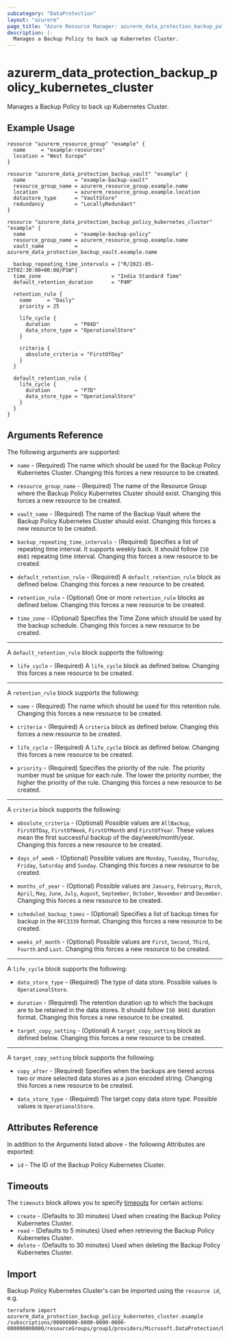 ```yaml
---
subcategory: "DataProtection"
layout: "azurerm"
page_title: "Azure Resource Manager: azurerm_data_protection_backup_policy_kubernetes_cluster"
description: |-
  Manages a Backup Policy to back up Kubernetes Cluster.
---
```


# azurerm_data_protection_backup_policy_kubernetes_cluster

Manages a Backup Policy to back up Kubernetes Cluster.

## Example Usage

```hcl
resource "azurerm_resource_group" "example" {
  name     = "example-resources"
  location = "West Europe"
}

resource "azurerm_data_protection_backup_vault" "example" {
  name                = "example-backup-vault"
  resource_group_name = azurerm_resource_group.example.name
  location            = azurerm_resource_group.example.location
  datastore_type      = "VaultStore"
  redundancy          = "LocallyRedundant"
}

resource "azurerm_data_protection_backup_policy_kubernetes_cluster" "example" {
  name                = "example-backup-policy"
  resource_group_name = azurerm_resource_group.example.name
  vault_name          = azurerm_data_protection_backup_vault.example.name

  backup_repeating_time_intervals = ["R/2021-05-23T02:30:00+00:00/P1W"]
  time_zone                       = "India Standard Time"
  default_retention_duration      = "P4M"

  retention_rule {
    name     = "Daily"
    priority = 25

    life_cycle {
      duration        = "P84D"
      data_store_type = "OperationalStore"
    }

    criteria {
      absolute_criteria = "FirstOfDay"
    }
  }

  default_retention_rule {
    life_cycle {
      duration        = "P7D"
      data_store_type = "OperationalStore"
    }
  }
}
```

## Arguments Reference

The following arguments are supported:

* `name` - (Required) The name which should be used for the Backup Policy Kubernetes Cluster. Changing this forces a new resource to be created.

* `resource_group_name` - (Required) The name of the Resource Group where the Backup Policy Kubernetes Cluster should exist. Changing this forces a new resource to be created.

* `vault_name` - (Required) The name of the Backup Vault where the Backup Policy Kubernetes Cluster should exist. Changing this forces a new resource to be created.

* `backup_repeating_time_intervals` - (Required) Specifies a list of repeating time interval. It supports weekly back. It should follow `ISO 8601` repeating time interval. Changing this forces a new resource to be created.
  
* `default_retention_rule` - (Required) A `default_retention_rule` block as defined below. Changing this forces a new resource to be created.

* `retention_rule` - (Optional) One or more `retention_rule` blocks as defined below. Changing this forces a new resource to be created.

* `time_zone` - (Optional) Specifies the Time Zone which should be used by the backup schedule. Changing this forces a new resource to be created.

---

A `default_retention_rule` block supports the following:

* `life_cycle` - (Required) A `life_cycle` block as defined below. Changing this forces a new resource to be created.

---

A `retention_rule` block supports the following:

* `name` - (Required) The name which should be used for this retention rule. Changing this forces a new resource to be created.

* `criteria` - (Required) A `criteria` block as defined below. Changing this forces a new resource to be created.

* `life_cycle` - (Required) A `life_cycle` block as defined below. Changing this forces a new resource to be created.

* `priority` - (Required) Specifies the priority of the rule. The priority number must be unique for each rule. The lower the priority number, the higher the priority of the rule. Changing this forces a new resource to be created.

---

A `criteria` block supports the following:

* `absolute_criteria` - (Optional) Possible values are `AllBackup`, `FirstOfDay`, `FirstOfWeek`, `FirstOfMonth` and `FirstOfYear`. These values mean the first successful backup of the day/week/month/year. Changing this forces a new resource to be created.

* `days_of_week` - (Optional) Possible values are `Monday`, `Tuesday`, `Thursday`, `Friday`, `Saturday` and `Sunday`. Changing this forces a new resource to be created.

* `months_of_year` - (Optional) Possible values are `January`, `February`, `March`, `April`, `May`, `June`, `July`, `August`, `September`, `October`, `November` and `December`. Changing this forces a new resource to be created.

* `scheduled_backup_times` - (Optional) Specifies a list of backup times for backup in the `RFC3339` format. Changing this forces a new resource to be created.

* `weeks_of_month` - (Optional) Possible values are `First`, `Second`, `Third`, `Fourth` and `Last`. Changing this forces a new resource to be created.

---

A `life_cycle` block supports the following:

* `data_store_type` - (Required) The type of data store. Possible values is `OperationalStore`. 

* `duration` - (Required) The retention duration up to which the backups are to be retained in the data stores. It should follow `ISO 8601` duration format. Changing this forces a new resource to be created.

* `target_copy_setting` - (Optional) A `target_copy_setting` block as defined below. Changing this forces a new resource to be created.

---

A `target_copy_setting` block supports the following:

* `copy_after` - (Required) Specifies when the backups are tiered across two or more selected data stores as a json encoded string. Changing this forces a new resource to be created.

* `data_store_type` - (Required) The target copy data store type. Possible values is `OperationalStore`. 

## Attributes Reference

In addition to the Arguments listed above - the following Attributes are exported:

* `id` - The ID of the Backup Policy Kubernetes Cluster.

## Timeouts

The `timeouts` block allows you to specify [timeouts](https://www.terraform.io/language/resources/syntax#operation-timeouts) for certain actions:

* `create` - (Defaults to 30 minutes) Used when creating the Backup Policy Kubernetes Cluster.
* `read` - (Defaults to 5 minutes) Used when retrieving the Backup Policy Kubernetes Cluster.
* `delete` - (Defaults to 30 minutes) Used when deleting the Backup Policy Kubernetes Cluster.

## Import

Backup Policy Kubernetes Cluster's can be imported using the `resource id`, e.g.

```shell
terraform import azurerm_data_protection_backup_policy_kubernetes_cluster.example /subscriptions/00000000-0000-0000-0000-000000000000/resourceGroups/group1/providers/Microsoft.DataProtection/backupVaults/vault1/backupPolicies/backupPolicy1
```

